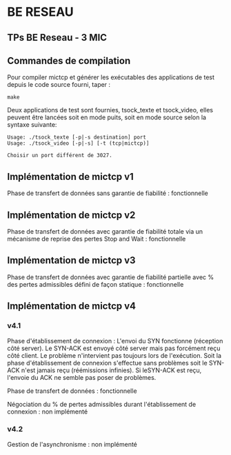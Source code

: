 # BE RESEAU
## TPs BE Reseau - 3 MIC

## Commandes de compilation

Pour compiler mictcp et générer les exécutables des applications de test depuis le code source fourni, taper :

    make

Deux applications de test sont fournies, tsock_texte et tsock_video, elles peuvent être lancées soit en mode puits, soit en mode source selon la syntaxe suivante:

    Usage: ./tsock_texte [-p|-s destination] port
    Usage: ./tsock_video [-p|-s] [-t (tcp|mictcp)] 

    Choisir un port différent de 3027.

## Implémentation de mictcp v1 

Phase de transfert de données sans garantie de fiabilité : fonctionnelle

## Implémentation de mictcp v2

Phase de transfert de données avec garantie de fiabilité totale via un mécanisme de reprise des pertes Stop and Wait : fonctionnelle

## Implémentation de mictcp v3

Phase de transfert de données avec garantie de fiabilité partielle avec % des pertes admissibles défini de façon statique : fonctionnelle

## Implémentation de mictcp v4
### v4.1

Phase d'établissement de connexion : L'envoi du SYN fonctionne (réception côté server). Le SYN-ACK est envoyé côté server mais pas forcément reçu côté client. Le problème n'intervient pas toujours lors de l'exécution. Soit la phase d'établissement de connexion s'effectue sans problèmes soit le SYN-ACK n'est jamais reçu (réémissions infinies). Si leSYN-ACK est reçu, l'envoie du ACK ne semble pas poser de problèmes.

Phase de transfert de données : fonctionnelle

Négociation du % de pertes admissibles durant l'établissement de connexion : non implémenté

### v4.2

Gestion de l'asynchronisme : non implémenté













